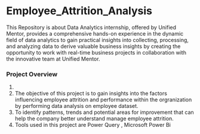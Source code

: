 # Employee_Attrition_Analysis
This Repository is about Data Analytics internship, offered by Unified Mentor, provides a comprehensive hands-on experience in the dynamic field of data analytics to gain practical insights 
into collecting, processing, and analyzing data to derive valuable business insights by creating the opportunity to work with real-time business projects in collaboration with the
innovative team at Unified Mentor.
<br>
<h3>Project Overview</h3>
<ol type = "1">
  <li>
    <li>The objective of this project is to gain insights into the factors influencing employee attrition
      and performance within the orgranization by performing data analysis on employee dataset.</li> 
    <li>To identify patterns, trends  and potential areas for improvement that can help the company better understand manage employee attrition.</li>
    <li> Tools used in this project  are Power Query , Microsoft Power Bi</li>
  </li>
</ol>

